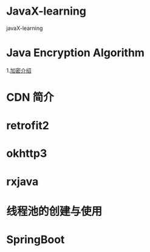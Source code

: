 # JavaX-learning
javaX-learning



# Java Encryption Algorithm

1.[加密介绍](https://github.com/Letitmiss/JavaX-learning/blob/master/blog/Encryption/01.Encryption.md)

# CDN 简介

# retrofit2

# okhttp3

# rxjava

# 线程池的创建与使用

# SpringBoot
